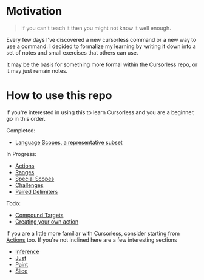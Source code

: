 # Motivation

> If you can't teach it then you might not know it well enough.

Every few days I've discovered a new cursorless command or a new way to use a command. I decided to formalize my learning by writing it down into a set of notes and small exercises that others can use.

It may be the basis for something more formal within the Cursorless repo, or it may just remain notes.

# How to use this repo

If you're interested in using this to learn Cursorless and you are a beginner, go in this order.

Completed:

- [Language Scopes, a representative subset](./katas/language_scopes/README.md)

In Progress:

- [Actions](./katas/actions/README.md)
- [Ranges](./katas/ranges/README.md)
- [Special Scopes](./katas/special_scopes/README.md)
- [Challenges](./katas/challenges/README.md)
- [Paired Delimiters](./katas/paired_delimiters/README.md)

Todo:

- [Compound Targets](./katas/compound_targets/README.md)
- [Creating your own action](./katas/creating_your_own_action/README.md)

If you are a little more familiar with Cursorless, consider starting from [Actions](./katas/actions/) too. If you're not inclined here are a few interesting sections

- [Inference](./katas/modifiers/scope_inference/README.md)
- [Just](./katas/modifiers/just/README.md)
- [Paint](./katas/special_scopes/paint/README.md)
- [Slice](./katas/modifiers/slice/README.md)
